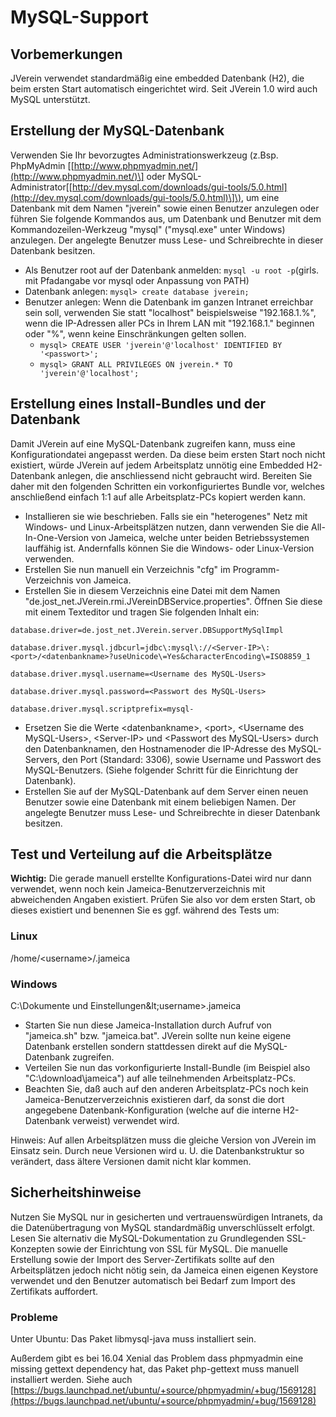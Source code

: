 # MySQL-Support

## Vorbemerkungen

JVerein verwendet standardmäßig eine embedded Datenbank \(H2\), die beim ersten Start automatisch eingerichtet wird. Seit JVerein 1.0 wird auch MySQL unterstützt.

## Erstellung der MySQL-Datenbank

Verwenden Sie Ihr bevorzugtes Administrationswerkzeug \(z.Bsp. PhpMyAdmin \[[http://www.phpmyadmin.net/](http://www.phpmyadmin.net/)\] oder MySQL-Administrator\[[http://dev.mysql.com/downloads/gui-tools/5.0.html](http://dev.mysql.com/downloads/gui-tools/5.0.html)\]\), um eine Datenbank mit dem Namen "jverein" sowie einen Benutzer anzulegen oder führen Sie folgende Kommandos aus, um Datenbank und Benutzer mit dem Kommandozeilen-Werkzeug "mysql" \("mysql.exe" unter Windows\) anzulegen. Der angelegte Benutzer muss Lese- und Schreibrechte in dieser Datenbank besitzen.

* Als Benutzer root auf der Datenbank anmelden: `mysql -u root -p`\(girls. mit Pfadangabe vor mysql oder Anpassung von PATH\)
* Datenbank anlegen: `mysql> create database jverein;`
* Benutzer anlegen: Wenn die Datenbank im ganzen Intranet erreichbar sein soll, verwenden Sie statt "localhost" beispielsweise "192.168.1.%", wenn die IP-Adressen aller PCs in Ihrem LAN mit "192.168.1." beginnen oder "%", wenn keine Einschränkungen gelten sollen.
  * `mysql> CREATE USER 'jverein'@'localhost' IDENTIFIED BY '<passwort>';`
  * `mysql> GRANT ALL PRIVILEGES ON jverein.* TO 'jverein'@'localhost';`

## Erstellung eines Install-Bundles und der Datenbank

Damit JVerein auf eine MySQL-Datenbank zugreifen kann, muss eine Konfigurationdatei angepasst werden. Da diese beim ersten Start noch nicht existiert, würde JVerein auf jedem Arbeitsplatz unnötig eine Embedded H2-Datenbank anlegen, die anschliessend nicht gebraucht wird. Bereiten Sie daher mit den folgenden Schritten ein vorkonfiguriertes Bundle vor, welches anschließend einfach 1:1 auf alle Arbeitsplatz-PCs kopiert werden kann.

* Installieren sie wie beschrieben. Falls sie ein "heterogenes" Netz mit Windows- und Linux-Arbeitsplätzen nutzen, dann verwenden Sie die All-In-One-Version von Jameica, welche unter beiden Betriebssystemen lauffähig ist. Andernfalls können Sie die Windows- oder Linux-Version verwenden.
* Erstellen Sie nun manuell ein Verzeichnis "cfg" im Programm-Verzeichnis von Jameica.
* Erstellen Sie in diesem Verzeichnis eine Datei mit dem Namen "de.jost\_net.JVerein.rmi.JVereinDBService.properties". Öffnen Sie diese mit einem Texteditor und tragen Sie folgenden Inhalt ein:

`database.driver=de.jost_net.JVerein.server.DBSupportMySqlImpl`

`database.driver.mysql.jdbcurl=jdbc\:mysql\://<Server-IP>\:<port>/<datenbankname>?useUnicode\=Yes&characterEncoding\=ISO8859_1`

`database.driver.mysql.username=<Username des MySQL-Users>`

`database.driver.mysql.password=<Passwort des MySQL-Users>`

`database.driver.mysql.scriptprefix=mysql-`

* Ersetzen Sie die Werte &lt;datenbankname&gt;, &lt;port&gt;, &lt;Username des MySQL-Users&gt;, &lt;Server-IP&gt; und &lt;Passwort des MySQL-Users&gt; durch den Datenbanknamen, den Hostnamenoder die IP-Adresse des MySQL-Servers, den Port \(Standard: 3306\), sowie Username und Passwort des MySQL-Benutzers. \(Siehe folgender Schritt für die Einrichtung der Datenbank\).
* Erstellen Sie auf der MySQL-Datenbank auf dem Server einen neuen Benutzer sowie eine Datenbank mit einem beliebigen Namen. Der angelegte Benutzer muss Lese- und Schreibrechte in dieser Datenbank besitzen.

## Test und Verteilung auf die Arbeitsplätze

**Wichtig:** Die gerade manuell erstellte Konfigurations-Datei wird nur dann verwendet, wenn noch kein Jameica-Benutzerverzeichnis mit abweichenden Angaben existiert. Prüfen Sie also vor dem ersten Start, ob dieses existiert und benennen Sie es ggf. während des Tests um:

### Linux

/home/&lt;username&gt;/.jameica

### Windows

C:\Dokumente und Einstellungen\&lt;username&gt;.jameica

* Starten Sie nun diese Jameica-Installation durch Aufruf von "jameica.sh" bzw. "jameica.bat". JVerein sollte nun keine eigene Datenbank erstellen sondern stattdessen direkt auf die MySQL-Datenbank zugreifen.
* Verteilen Sie nun das vorkonfigurierte Install-Bundle \(im Beispiel also "C:\download\jameica"\) auf alle teilnehmenden Arbeitsplatz-PCs.
* Beachten Sie, daß auch auf den anderen Arbeitsplatz-PCs noch kein Jameica-Benutzerverzeichnis existieren darf, da sonst die dort angegebene Datenbank-Konfiguration \(welche auf die interne H2-Datenbank verweist\) verwendet wird.

Hinweis: Auf allen Arbeitsplätzen muss die gleiche Version von JVerein im Einsatz sein. Durch neue Versionen wird u. U. die Datenbankstruktur so verändert, dass ältere Versionen damit nicht klar kommen.

## Sicherheitshinweise

Nutzen Sie MySQL nur in gesicherten und vertrauenswürdigen Intranets, da die Datenübertragung von MySQL standardmäßig unverschlüsselt erfolgt. Lesen Sie alternativ die MySQL-Dokumentation zu Grundlegenden SSL-Konzepten sowie der Einrichtung von SSL für MySQL. Die manuelle Erstellung sowie der Import des Server-Zertifikats sollte auf den Arbeitsplätzen jedoch nicht nötig sein, da Jameica einen eigenen Keystore verwendet und den Benutzer automatisch bei Bedarf zum Import des Zertifikats auffordert.

### Probleme

Unter Ubuntu: Das Paket libmysql-java muss installiert sein.

Außerdem gibt es bei 16.04 Xenial das Problem dass phpmyadmin eine missing gettext dependency hat, das Paket php-gettext muss manuell installiert werden. Siehe auch [https://bugs.launchpad.net/ubuntu/+source/phpmyadmin/+bug/1569128](https://bugs.launchpad.net/ubuntu/+source/phpmyadmin/+bug/1569128)

